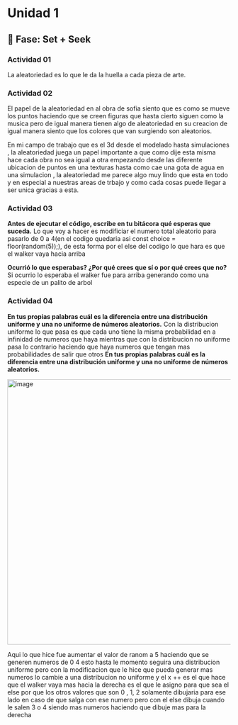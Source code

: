 # Unidad 1

## 🔎 Fase: Set + Seek

### Actividad 01
La aleatoriedad es lo que le da la huella a cada pieza de arte. 

###  Actividad 02
El papel de la aleatoriedad en al obra de sofia siento que es como se mueve los puntos haciendo que se creen figuras que hasta cierto siguen como la musica pero de igual manera tienen algo de aleatoriedad en su creacion
de igual manera siento que los colores que van surgiendo son aleatorios. 

En mi campo de trabajo que es el 3d desde el modelado hasta simulaciones , la aleatoriedad juega un papel importante a que como dije esta misma hace cada obra no sea igual a otra empezando desde las diferente ubicacion de puntos en una texturas hasta como cae una gota de agua en una simulacion , la aleatoriedad me parece algo muy lindo que esta en todo y en especial a nuestras areas de trbajo y como cada cosas puede llegar a ser unica gracias a esta.

### Actividad 03 
**Antes de ejecutar el código, escribe en tu bitácora qué esperas que suceda.**
Lo que voy a hacer es modificiar el numero total aleatorio para pasarlo de 0 a 4(en el codigo quedaria  asi const choice = floor(random(5));), de esta forma por el else del codigo lo que hara es que el walker vaya hacia arriba 

**Ocurrió lo que esperabas? ¿Por qué crees que sí o por qué crees que no?**
Si ocurrio lo esperaba el walker fue para arriba generando como una especie de un palito de arbol 

### Actividad 04 
**En tus propias palabras cuál es la diferencia entre una distribución uniforme y una no uniforme de números aleatorios.**
Con la distribucion uniforme lo que pasa es que cada uno tiene la misma probabilidad en a infinidad de numeros que haya mientras que con la distribucion no uniforme pasa lo contrario haciendo que haya numeros que tengan mas probabilidades de salir que otros 
**En tus propias palabras cuál es la diferencia entre una distribución uniforme y una no uniforme de números aleatorios.**

<img width="1606" height="599" alt="image" src="https://github.com/user-attachments/assets/3f460922-0b88-4588-a26f-1a5eeeffd4a5" />

Aqui lo que hice fue aumentar el valor de ranom a 5 haciendo que se generen numeros de 0 4 esto hasta le momento seguira una distribucion uniforme pero con la modificacion que le hice que pueda generar mas numeros lo cambie a una distribucion no uniforme  y el x ++ es el que hace que el walker vaya mas hacia la derecha es el que le asigno para que sea el else por que los otros valores que son 0 , 1, 2 solamente dibujaria para ese lado en caso de que salga con ese numero pero con el else dibuja cuando le salen 3 o 4 siendo mas numeros haciendo que dibuje mas para la derecha
